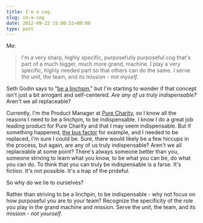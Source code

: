 ```yaml
---
title: I'm a cog.
slug: im-a-cog
date: 2012-09-22 15:00:51+00:00
type: post
---
```


Me:

> I'm a very sharp, highly specific, purposefully purposeful cog that's part of a much bigger, much more grand, machine. I play a very specific, highly needed part so that others can do the same. I serve the unit, the team, and its mission - _not myself_.

Seth Godin says to "[be a linchpin](http://www.amazon.com/gp/product/1591844096/ref=as_li_ss_tl?ie=UTF8&camp=1789&creative=390957&creativeASIN=1591844096&linkCode=as2&tag=adamstaccom-20)," but I'm starting to wonder if that concept isn't just a bit arrogant and self-centered. _Are any of us truly indispensable?_ Aren't we all replaceable?

Currently, I'm the Product Manager at [Pure Charity](https://www.purecharity.com?aff=36437), so I know all the reasons I need to be a linchpin, to be indispensable. I know I do a great job leading product for Pure Charity and that I may seem indispensable. But if something happened, [the bus factor](http://en.wikipedia.org/wiki/Bus_factor) for example, and I needed to be replaced, I'm sure I could be. Sure, there would likely be a few hiccups in the process, but again, are any of us truly indispensable? Aren't we all replaceable at some point? There's always someone better than you, someone striving to learn what you know, to be what you can be, do what you can do. To think that you can truly be indispensable is a farse. It's fiction. It's not possible. It's a trap of the prideful.

So why do we lie to ourselves?

Rather than striving to be a linchpin, to be indispensable - why not focus on how purposeful you are to your team? Recognize the specificity of the role you play in the grand machine and mission. Serve the unit, the team, and its mission - _not yourself_.
